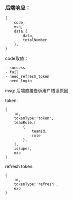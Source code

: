 ### 后端响应：

```
{
	code,
	msg,
	data:{
		data,
		totalNumber
	},
}
```

code取值：

	- success
	- fail
	- need_refresh_token
	- need_login

msg: 后端直接告诉用户错误原因


token:
```
{
	id,
	tokenType:'token',
	teamRole:[
        {
            teamId,
            role
        },
	],
	isSuper,
	exp
}
```

refresh token:

```
{
	id,
	tokenType:'refresh',
	exp
}
```
